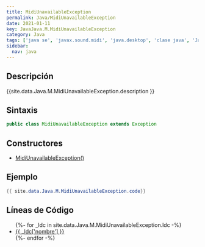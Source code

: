```yaml
---
title: MidiUnavailableException
permalink: Java/MidiUnavailableException
date: 2021-01-11
key: JavaJava.M.MidiUnavailableException
category: Java
tags: ['java se', 'javax.sound.midi', 'java.desktop', 'clase java', 'Java 1.0']
sidebar: 
  nav: java
---
```


## Descripción
{{site.data.Java.M.MidiUnavailableException.description }}

## Sintaxis
~~~java
public class MidiUnavailableException extends Exception
~~~

## Constructores
* [MidiUnavailableException()](/Java/MidiUnavailableException/MidiUnavailableException/)

## Ejemplo
~~~java
{{ site.data.Java.M.MidiUnavailableException.code}}
~~~

## Líneas de Código
<ul>
{%- for _ldc in site.data.Java.M.MidiUnavailableException.ldc -%}
   <li>
       <a href="{{_ldc['url'] }}">{{ _ldc['nombre'] }}</a>
   </li>
{%- endfor -%}
</ul>
